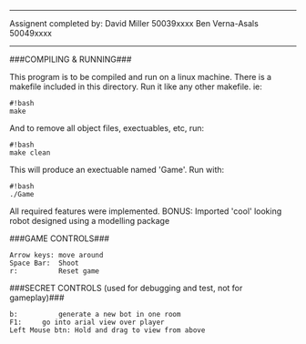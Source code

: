 *************
Assignent completed by: 
      David Miller	50039xxxx
      Ben Verna-Asals	50049xxxx

*************

###COMPILING & RUNNING###

This program is to be compiled and run on a linux machine.
There is a makefile included in this directory. Run it like any other makefile.
ie:
```
#!bash
make
```
And to remove all object files, exectuables, etc, run:
```
#!bash        
make clean
```
This will produce an exectuable named 'Game'. Run with:
```
#!bash  	
./Game
```
All required features were implemented.
BONUS: Imported 'cool' looking robot designed using a modelling package

###GAME CONTROLS###
```
Arrow keys:	move around
Space Bar:	Shoot
r:    		Reset game
```

###SECRET CONTROLS (used for debugging and test, not for gameplay)###
```
b:     		generate a new bot in one room
F1:		go into arial view over player
Left Mouse btn:	Hold and drag to view from above
```